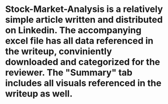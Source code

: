 # Stock-Market-Analysis is a relatively simple article written and distributed on Linkedin. The accompanying excel file has all data referenced in the writeup, conviniently downloaded and categorized for the reviewer. The "Summary" tab includes all visuals referenced in the writeup as well.     
